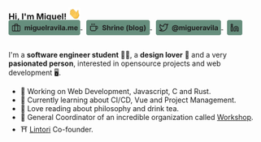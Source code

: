 ### Hi, I'm Miguel!  <img src="https://raw.githubusercontent.com/MiguelRAvila/MiguelRAvila/master/img/profile/wave.gif" width="24px">

<p style="margin: -20px 0 30px">
    <a href="http://miguelravila.me/" target="_blank" style='margin-right:0px'>
    <img align="center" src="https://github.com/MiguelRAvila/MiguelRAvila/blob/master/img/profile/Portfoliod.png" alt="linkedin" height="30px"  />
  </a>
  &nbsp;
   <a href="https://miguelravila.hashnode.dev/" target="_blank" style='margin-right:0px'>
    <img align="center" src="https://github.com/MiguelRAvila/MiguelRAvila/blob/master/img/profile/Blogd.png" alt="twitter" height="30px"  />
  </a>
  &nbsp;
  <a href="https://twitter.com/migueravila" target="_blank">
    <img align="center" src="https://github.com/MiguelRAvila/MiguelRAvila/blob/master/img/profile/Twitterd.png" alt="email" height="30px"/>
  </a>
  &nbsp;
    <a href="https://www.linkedin.com/in/miguellravila/" target="_blank" style='margin-right:0px'>
    <img align="center" src="https://github.com/MiguelRAvila/MiguelRAvila/blob/master/img/profile/Linkedind.png" alt="stackoverflow" height="30px" width="30px" />
  </a>
</p>


I'm a **software engineer student** 👨‍💻, a **design lover** 🎨 and a very **pasionated person**, interested in opensource projects and web development 
🖥️. 

- 🚀 Working on Web Development, Javascript, C and Rust.
- 🌱 Currently learning about CI/CD, Vue and Project Management.
- 🍵 Love reading about philosophy and drink tea.
- 🌟 General Coordinator of an incredible organization called [Workshop](https://workshoptechnology.github.io/WorkshopLanding/).
- ⛩️ [Lintori](https://lintori.vercel.app) Co-founder.
